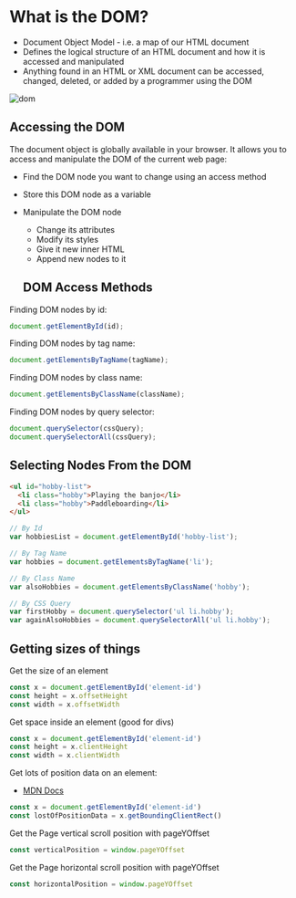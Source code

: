 # What is the DOM?
- Document Object Model - i.e. a map of our HTML document
- Defines the logical structure of an HTML document and how it is accessed and manipulated
- Anything found in an HTML or XML document can be accessed, changed, deleted, or added by a programmer using the DOM

![dom](https://www.teaching-materials.org/jsweb/images/domtree.png)

## Accessing the DOM
The document object is globally available in your browser.
It allows you to access and manipulate the DOM of the current web page:
- Find the DOM node you want to change using an access method
- Store this DOM node as a variable
- Manipulate the DOM node
  - Change its attributes
  - Modify its styles
  - Give it new inner HTML
  - Append new nodes to it
  
  
  ## DOM Access Methods
Finding DOM nodes by id:
```js
document.getElementById(id);
```
Finding DOM nodes by tag name:
```js
document.getElementsByTagName(tagName);
```
Finding DOM nodes by class name:
```js
document.getElementsByClassName(className);
```
Finding DOM nodes by query selector:
```js
document.querySelector(cssQuery);
document.querySelectorAll(cssQuery);
```

## Selecting Nodes From the DOM
```html
<ul id="hobby-list">
  <li class="hobby">Playing the banjo</li>
  <li class="hobby">Paddleboarding</li>
</ul>
```
```js
// By Id
var hobbiesList = document.getElementById('hobby-list');

// By Tag Name
var hobbies = document.getElementsByTagName('li');

// By Class Name
var alsoHobbies = document.getElementsByClassName('hobby');

// By CSS Query
var firstHobby = document.querySelector('ul li.hobby');
var againAlsoHobbies = document.querySelectorAll('ul li.hobby');
```

## Getting sizes of things
Get the size of an element
```js
const x = document.getElementById('element-id')
const height = x.offsetHeight
const width = x.offsetWidth
```

Get space inside an element (good for divs)
```js
const x = document.getElementById('element-id')
const height = x.clientHeight
const width = x.clientWidth
```

Get lots of position data on an element:
- [MDN Docs](https://developer.mozilla.org/en-US/docs/Web/API/Element/getBoundingClientRect)
```js
const x = document.getElementById('element-id')
const lostOfPositionData = x.getBoundingClientRect()
```

Get the Page vertical scroll position with pageYOffset
```js
const verticalPosition = window.pageYOffset
```
Get the Page horizontal scroll position with pageYOffset
```js
const horizontalPosition = window.pageYOffset
```

